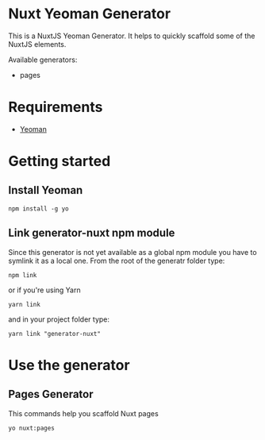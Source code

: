 # Nuxt Yeoman Generator
This is a NuxtJS Yeoman Generator. It helps to quickly scaffold some of the NuxtJS elements.

Available generators:
- pages

# Requirements
- [Yeoman](https://yeoman.io/)

# Getting started
## Install Yeoman
```
npm install -g yo
```
## Link generator-nuxt npm module
Since this generator is not yet available as a global npm module you have to symlink it as a local one.
From the root of the generatr folder type:
```
npm link
```
or if you're using Yarn
```
yarn link
```
and in your project folder type:
```
yarn link "generator-nuxt"
```
# Use the generator
## Pages Generator
This commands help you scaffold Nuxt pages
```bash
yo nuxt:pages
```

```
```

```
```
